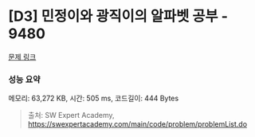 # [D3] 민정이와 광직이의 알파벳 공부 - 9480 

[문제 링크](https://swexpertacademy.com/main/code/problem/problemDetail.do?contestProbId=AXAdrmW61ssDFAXq) 

### 성능 요약

메모리: 63,272 KB, 시간: 505 ms, 코드길이: 444 Bytes



> 출처: SW Expert Academy, https://swexpertacademy.com/main/code/problem/problemList.do